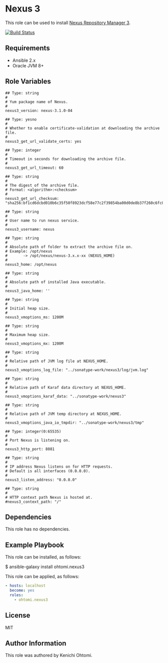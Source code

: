 Nexus 3
=========

This role can be used to install [Nexus Repository Manager 3](https://www.sonatype.com/download-oss-sonatype).

[![Build Status](https://travis-ci.org/ohtomi/ansible-role-nexus3.svg?branch=master)](https://travis-ci.org/ohtomi/ansible-role-nexus3)

Requirements
------------

- Ansible 2.x
- Oracle JVM 8+

Role Variables
--------------

```
## Type: string
#
# Yum package name of Nexus.
#
nexus3_version: nexus-3.1.0-04

## Type: yesno
#
# Whether to enable certificate-validation at downloading the archive file.
#
nexus3_get_url_validate_certs: yes

## Type: integer
#
# Timeout in seconds for downloading the archive file.
#
nexus3_get_url_timeout: 60

## Type: string
#
# The digest of the archive file.
# Format: <algorithm>:<checksum>
#
nexus3_get_url_checksum: "sha256:bf1cd6dcbd010b6c35f50f8923dcf58e77c2f39854ba00d0de8b37f260c6fc0a"

## Type: string
#
# User name to run nexus service.
#
nexus3_username: nexus

## Type: string
#
# Absolute path of folder to extract the archive file on.
# Example: /opt/nexus
#       -> /opt/nexus/nexus-3.x.x-xx (NEXUS_HOME)
#
nexus3_home: /opt/nexus

## Type: string
#
# Absolute path of installed Java executable.
#
nexus3_java_home: ''

## Type: string
#
# Initial heap size.
#
nexus3_vmoptions_ms: 1200M

## Type: string
#
# Maximum heap size.
#
nexus3_vmoptions_mx: 1200M

## Type: string
#
# Relative path of JVM log file at NEXUS_HOME.
#
nexus3_vmoptions_log_file: "../sonatype-work/nexus3/log/jvm.log"

## Type: string
#
# Relative path of Karaf data directory at NEXUS_HOME.
#
nexus3_vmoptions_karaf_data: "../sonatype-work/nexus3"

## Type: string
#
# Relative path of JVM temp directory at NEXUS_HOME.
#
nexus3_vmoptions_java_io_tmpdir: "../sonatype-work/nexus3/tmp"

## Type: integer(0:65535)
#
# Port Nexus is listening on.
#
nexus3_http_port: 8081

## Type: string
#
# IP address Nexus listens on for HTTP requests.
# Default is all interfaces (0.0.0.0).
#
nexus3_listen_address: "0.0.0.0"

## Type: string
#
# HTTP context path Nexus is hosted at.
#nexus3_context_path: "/"
```

Dependencies
------------

This role has no dependencies.

Example Playbook
----------------

This role can be installed, as follows:

$ ansible-galaxy install ohtomi.nexus3

This role can be applied, as follows:

```yaml
- hosts: localhost
  become: yes
  roles:
    - ohtomi.nexus3
```

License
-------

MIT

Author Information
------------------

This role was authored by Kenichi Ohtomi.
